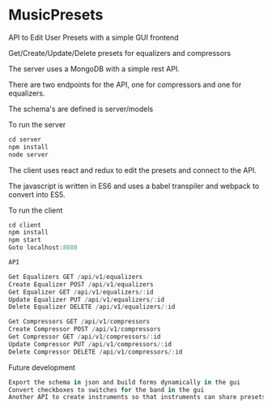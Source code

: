# MusicPresets
API to Edit User Presets with a simple GUI frontend

Get/Create/Update/Delete presets for equalizers and compressors

The server uses a MongoDB with a simple rest API.

There are two endpoints for the API, one for compressors and one for equalizers.

The schema's are defined is server/models

To run the server
```javascript
cd server
npm install
node server
```

The client uses react and redux to edit the presets and connect to the API.

The javascript is written in ES6 and uses a babel transpiler and webpack to convert into ES5.

To run the client
```javascript
cd client
npm install
npm start
Goto localhost:8080
```

```javascript
API

Get Equalizers GET /api/v1/equalizers
Create Equalizer POST /api/v1/equalizers
Get Equalizer GET /api/v1/equalizers/:id
Update Equalizer PUT /api/v1/equalizers/:id
Delete Equalizer DELETE /api/v1/equalizers/:id

Get Compressors GET /api/v1/compressors
Create Compressor POST /api/v1/compressors
Get Compressor GET /api/v1/compressors/:id
Update Compressor PUT /api/v1/compressors/:id
Delete Compressor DELETE /api/v1/compressors/:id

```

Future development

```javascript
Export the schema in json and build forms dynamically in the gui
Convert checkboxes to switches for the band in the gui
Another API to create instruments so that instruments can share presets of equalizers and compressors
```
